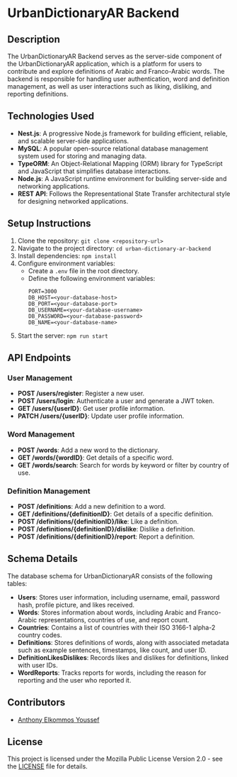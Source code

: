 # UrbanDictionaryAR Backend

## Description
The UrbanDictionaryAR Backend serves as the server-side component of the UrbanDictionaryAR application, which is a platform for users to contribute and explore definitions of Arabic and Franco-Arabic words. The backend is responsible for handling user authentication, word and definition management, as well as user interactions such as liking, disliking, and reporting definitions.

## Technologies Used
- **Nest.js**: A progressive Node.js framework for building efficient, reliable, and scalable server-side applications.
- **MySQL**: A popular open-source relational database management system used for storing and managing data.
- **TypeORM**: An Object-Relational Mapping (ORM) library for TypeScript and JavaScript that simplifies database interactions.
- **Node.js**: A JavaScript runtime environment for building server-side and networking applications.
- **REST API**: Follows the Representational State Transfer architectural style for designing networked applications.

## Setup Instructions
1. Clone the repository: `git clone <repository-url>`
2. Navigate to the project directory: `cd urban-dictionary-ar-backend`
3. Install dependencies: `npm install`
4. Configure environment variables:
    - Create a `.env` file in the root directory.
    - Define the following environment variables:
      ```
      PORT=3000
      DB_HOST=<your-database-host>
      DB_PORT=<your-database-port>
      DB_USERNAME=<your-database-username>
      DB_PASSWORD=<your-database-password>
      DB_NAME=<your-database-name>
      ```
5. Start the server: `npm run start`

## API Endpoints
### User Management
- **POST /users/register**: Register a new user.
- **POST /users/login**: Authenticate a user and generate a JWT token.
- **GET /users/{userID}**: Get user profile information.
- **PATCH /users/{userID}**: Update user profile information.

### Word Management
- **POST /words**: Add a new word to the dictionary.
- **GET /words/{wordID}**: Get details of a specific word.
- **GET /words/search**: Search for words by keyword or filter by country of use.

### Definition Management
- **POST /definitions**: Add a new definition to a word.
- **GET /definitions/{definitionID}**: Get details of a specific definition.
- **POST /definitions/{definitionID}/like**: Like a definition.
- **POST /definitions/{definitionID}/dislike**: Dislike a definition.
- **POST /definitions/{definitionID}/report**: Report a definition.

## Schema Details
The database schema for UrbanDictionaryAR consists of the following tables:
- **Users**: Stores user information, including username, email, password hash, profile picture, and likes received.
- **Words**: Stores information about words, including Arabic and Franco-Arabic representations, countries of use, and report count.
- **Countries**: Contains a list of countries with their ISO 3166-1 alpha-2 country codes.
- **Definitions**: Stores definitions of words, along with associated metadata such as example sentences, timestamps, like count, and user ID.
- **DefinitionLikesDislikes**: Records likes and dislikes for definitions, linked with user IDs.
- **WordReports**: Tracks reports for words, including the reason for reporting and the user who reported it.

## Contributors
- [Anthony Elkommos Youssef](https://github.com/anthonyyoussef01)

## License
This project is licensed under the Mozilla Public License Version 2.0 - see the [LICENSE](LICENSE) file for details.